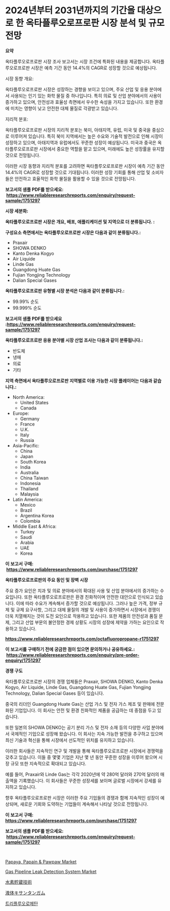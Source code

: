 <p><h1>2024년부터 2031년까지의 기간을 대상으로 한 옥타플루오로프로판 시장 분석 및 규모 전망</h1></p><p><strong>요약</strong></p>
<p><p>옥타플루오로프로판 시장 조사 보고서는 시장 조건에 특화된 내용을 제공합니다. 옥타플루오로프로판 시장은 예측 기간 동안 14.4%의 CAGR로 성장할 것으로 예상됩니다. </p><p>시장 동향 개요:</p><p>옥타플루오로프로판 시장은 성장하는 경향을 보이고 있으며, 주요 산업 및 응용 분야에서 사용되는 인기 있는 화학 물질 중 하나입니다. 특히 의료 및 산업 분야에서의 사용이 증가하고 있으며, 안전성과 효율성 측면에서 우수한 속성을 가지고 있습니다. 또한 환경에 미치는 영향이 낮고 안전한 대체 물질로 각광받고 있습니다.</p><p>지리적 분포:</p><p>옥타플루오로프로판 시장의 지리적 분포는 북미, 아태지역, 유럽, 미국 및 중국을 중심으로 이루어져 있습니다. 특히 북미 지역에서는 높은 수요와 기술적 발전으로 인해 시장이 성장하고 있으며, 아태지역과 유럽에서도 꾸준한 성장이 예상됩니다. 미국과 중국은 옥타플루오로프로판 시장에서 중요한 역할을 맡고 있으며, 미래에도 높은 성장률을 유지할 것으로 전망됩니다.</p><p>이러한 시장 동향과 지리적 분포를 고려하면 옥타플루오로프로판 시장이 예측 기간 동안 14.4%의 CAGR로 성장할 것으로 기대됩니다. 이러한 성장 기회를 통해 산업 및 소비자들은 안전하고 효율적인 화학 물질을 활용할 수 있을 것으로 전망됩니다.</p></p>
<p><strong>보고서의 샘플 PDF를 받으세요: &nbsp;<a href="https://www.reliableresearchreports.com/enquiry/request-sample/1751297">https://www.reliableresearchreports.com/enquiry/request-sample/1751297</a></strong></p>
<p><strong>시장 세분화:</strong></p>
<p><strong> 옥타플루오로프로판 시장은 개요, 배포, 애플리케이션 및 지역으로 더 분류됩니다. :</strong></p>
<p><strong>구성요소 측면에서는 옥타플루오로프로판 시장은 다음과 같이 분류됩니다.:</strong></p>
<p><ul><li>Praxair</li><li>SHOWA DENKO</li><li>Kanto Denka Kogyo</li><li>Air Liquide</li><li>Linde Gas</li><li>Guangdong Huate Gas</li><li>Fujian Yongjing Technology</li><li>Dalian Special Gases</li></ul></p>
<p><strong> 옥타플루오로프로판 유형별 시장 분석은 다음과 같이 분류됩니다.:</strong></p>
<p><ul><li>99.99% 순도</li><li>99.999% 순도</li></ul></p>
<p><strong>보고서의 샘플 PDF를 받으세요 :<a href="https://www.reliableresearchreports.com/enquiry/request-sample/1751297">https://www.reliableresearchreports.com/enquiry/request-sample/1751297</a></strong></p>
<p><strong> 옥타플루오로프로판 응용 분야별 시장 산업 조사는 다음과 같이 분류됩니다.:</strong></p>
<p><ul><li>반도체</li><li>냉매</li><li>의료</li><li>기타</li></ul></p>
<p><strong>지역 측면에서 옥타플루오로프로판 지역별로 이용 가능한 시장 플레이어는 다음과 같습니다.:</strong></p>
<p><ul>
    <li>
        North America:
        <ul>
            <li>United States</li>
            <li>Canada</li>
        </ul>
    </li>
    <li>
        Europe:
        <ul>
            <li>Germany</li>
            <li>France</li>
            <li>U.K.</li>
            <li>Italy</li>
            <li>Russia</li>
        </ul>
    </li>
    <li>
        Asia-Pacific:
        <ul>
            <li>China</li>
            <li>Japan</li>
            <li>South Korea</li>
            <li>India</li>
            <li>Australia</li>
            <li>China Taiwan</li>
            <li>Indonesia</li>
            <li>Thailand</li>
            <li>Malaysia</li>
        </ul>
    </li>
    <li>
        Latin America:
        <ul>
            <li>Mexico</li>
            <li>Brazil</li>
            <li>Argentina Korea</li>
            <li>Colombia</li>
        </ul>
    </li>
    <li>
        Middle East & Africa:
        <ul>
            <li>Turkey</li>
            <li>Saudi</li>
            <li>Arabia</li>
            <li>UAE</li>
            <li>Korea</li>
        </ul>
    </li>
    </ul></p>
<p><strong>이 보고서 구매: &nbsp;<a href="https://www.reliableresearchreports.com/purchase/1751297">https://www.reliableresearchreports.com/purchase/1751297</a></strong></p>
<p><strong>옥타플루오로프로판의 주요 동인 및 장벽 시장</strong></p>
<p><p>주요 증가 요인은 치과 및 의료 분야에서의 확대된 사용 및 산업 분야에서의 증가하는 수요입니다. 또한 옥타플루오로프로판은 환경 친화적이며 안전한 대안으로 인식되고 있습니다. 이에 따라 수요가 계속해서 증가할 것으로 예상됩니다. 그러나 높은 가격, 정부 규제 및 규제 요구사항, 그리고 대체 물질의 개발 및 사용이 증가하면서 시장에서 경쟁이 더욱 치열해지는 것이 도전 요인으로 작용하고 있습니다. 또한 제품의 안전성과 품질 문제, 그리고 산업 부문의 불안정한 경제 상황도 시장의 성장에 제약을 가하는 요인으로 작용하고 있습니다.</p></p>
<p><strong><a href="https://www.reliableresearchreports.com/octafluoropropane-r1751297">https://www.reliableresearchreports.com/octafluoropropane-r1751297</a></strong></p>
<p><strong>이 보고서를 구매하기 전에 궁금한 점이 있으면 문의하거나 공유하세요.: &nbsp;<a href="https://www.reliableresearchreports.com/enquiry/pre-order-enquiry/1751297">https://www.reliableresearchreports.com/enquiry/pre-order-enquiry/1751297</a></strong></p>
<p><strong>경쟁 구도</strong></p>
<p><p>옥타플루오로프로판 시장의 경쟁 업체들은 Praxair, SHOWA DENKO, Kanto Denka Kogyo, Air Liquide, Linde Gas, Guangdong Huate Gas, Fujian Yongjing Technology, Dalian Special Gases 등이 있습니다.</p><p>중국의 리더인 Guangdong Huate Gas는 산업 가스 및 전자 가스 제조 및 판매에 전문화된 기업입니다. 이 회사는 안전 및 환경 친화적인 제품을 공급하는 데 중점을 두고 있습니다.</p><p>또한 일본의 SHOWA DENKO는 공기 분리 가스 및 전자 소재 등의 다양한 사업 분야에서 국제적인 기업으로 성장해 왔습니다. 이 회사는 지속 가능한 발전을 추구하고 있으며 최신 기술과 혁신을 통해 시장에서 선도적인 위치를 유지하고 있습니다.</p><p>이러한 회사들은 지속적인 연구 및 개발을 통해 옥타플루오로프로판 시장에서 경쟁력을 갖추고 있습니다. 이들 중 몇몇 기업은 지난 몇 년 동안 꾸준한 성장을 이루어 왔으며 시장 규모 또한 지속적으로 확대되고 있습니다.</p><p>예를 들어, Praxair와 Linde Gas는 각각 2020년에 약 280억 달러와 270억 달러의 매출액을 기록했습니다. 이 회사들은 꾸준한 성장세를 보이며 글로벌 시장에서 강세를 유지하고 있습니다.</p><p>향후 옥타플루오로프로판 시장은 이러한 주요 기업들의 경쟁과 함께 지속적인 성장이 예상되며, 새로운 기회와 도약하는 기업들이 계속해서 나타날 것으로 전망됩니다.</p></p>
<p><strong>이 보고서 구매: &nbsp; <a href="https://www.reliableresearchreports.com/purchase/1751297">https://www.reliableresearchreports.com/purchase/1751297</a></strong></p>
<p><strong>보고서의 샘플 PDF를 받으세요: &nbsp;<a href="https://www.reliableresearchreports.com/enquiry/request-sample/1751297">https://www.reliableresearchreports.com/enquiry/request-sample/1751297</a></strong><strong></strong></p>
<p>&nbsp;</p>
<p><p><a href="https://issuu.com/reportprime-2/docs/papaya-papain-pawpaw-market-size-2030.pptx">Papaya, Papain & Pawpaw Market</a></p><p><a href="https://github.com/yoshih12/Market-Research-Report-List-2/blob/main/gas-pipeline-leak-detection-system-market.md">Gas Pipeline Leak Detection System Market</a></p><p><a href="https://github.com/hilmi-2a/Market-Research-Report-List-1/blob/main/985180025481.md">水素貯蔵技術</a></p><p><a href="https://github.com/Sophiaard2003/Market-Research-Report-List-1/blob/main/238349525482.md">液体キサンタンガム</a></p><p><a href="https://github.com/BrettWeberrt8767765/Market-Research-Report-List-1/blob/main/737481623197.md">트리플루오로메탄</a></p></p>